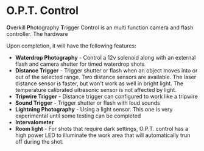 # O.P.T. Control
**O**verkill **P**hotography **T**rigger Control is an multi function camera and flash controller. The hardware 

Upon completion, it will have the following features:
* **Waterdrop Photography** - Control a 12v solenoid along with an external flash and camera shutter for timed waterdrop shots
* **Distance Trigger** - Trigger shutter or flash when an object moves into or out of the selected range. Two distance sensors are available. The laser distance sensor is faster, but won't work as well in bright light. The temperature calibrated ultrasonic sensor is not affected by light.
* **Tripwire Trigger** - Distance trigger can configured to work like a tripwire
* **Sound Trigger** - Trigger shutter or flash with loud sounds
* **Lightning Photography** - Using a light sensor. This one is very experimental until some testing can be completed
* **Intervalometer**
* **Room light** - For shots that require dark settings, O.P.T. control has a high power LED to illuminate the work area that will automatically trun off during the shot.
